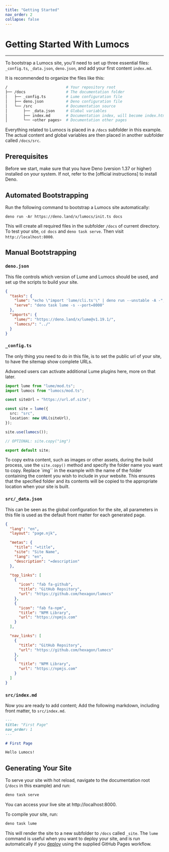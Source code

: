 ```yaml
---
title: "Getting Started"
nav_order: 2
collapse: false
---
```


# Getting Started With Lumocs

---

To bootstrap a Lumocs site, you'll need to set up three essential files:
`_config.ts`, `_data.json`, `deno.json`, and add your first content `index.md`.

It is recommended to organize the files like this:

```bash
/                          # Your repository root
├── /docs                  # The documentation folder
│   ├── _config.ts         # Lume configuration file
│   ├── deno.json          # Deno configuration file
│   └── /src               # Documentation source
│       ├── _data.json     # Global variables
│       ├── index.md       # Documentation index, will become index.html
│       └── <other pages>  # Documentation other pages
```

Everything related to Lumocs is placed in a `/docs` subfolder in this example.
The actual content and global variables are then placed in another subfolder
called `/docs/src`.

## Prerequisites

Before we start, make sure that you have Deno (version 1.37 or higher) installed
on your system. If not, refer to the [official instructions] to install Deno.

## Automated Bootstrapping

Run the following command to bootstrap a Lumocs site automatically:

`deno run -Ar https://deno.land/x/lumocs/init.ts docs`

This will create all required files in the subfolder `/docs` of current
directory. To test your site, `cd docs` and `deno task serve`. Then visit
`http://localhost:8000`.

## Manual Bootstrapping

### `deno.json`

This file controls which version of Lume and Lumocs should be used, and set up
the scripts to build your site.

```json
{
  "tasks": {
    "lume": "echo \"import 'lume/cli.ts'\" | deno run --unstable -A -",
    "serve": "deno task lume -s --port=8000"
  },
  "imports": {
    "lume/": "https://deno.land/x/lume@v1.19.1/",
    "lumocs/": "../"
  }
}
```

### `_config.ts`

The only thing you need to do in this file, is to set the public url of your
site, to have the sitemap show complete URLs.

Advanced users can activate additional Lume plugins here, more on that later.

```typescript
import lume from "lume/mod.ts";
import lumocs from "lumocs/mod.ts";

const siteUrl = "https://url.of.site";

const site = lume({
  src: "src",
  location: new URL(siteUrl),
});

site.use(lumocs());

// OPTIONAL: site.copy("img")

export default site;
```

To copy extra content, such as images or other assets, during the build process,
use the `site.copy()` method and specify the folder name you want to copy.
Replace `img`` in the example with the name of the folder containing the content
you wish to include in your website. This ensures that the specified folder and
its contents will be copied to the appropriate location when your site is built.

### `src/_data.json`

This can be seen as the global configuration for the site, all parameters in
this file is used as the default front matter for each generated page.

```json
{
  "lang": "en",
  "layout": "page.njk",

  "metas": {
    "title": "=title",
    "site": "Site Name",
    "lang": "en",
    "description": "=description"
  },

  "top_links": [
    {
      "icon": "fab fa-github",
      "title": "GitHub Repsitory",
      "url": "https://github.com/hexagon/lumocs"
    },
    {
      "icon": "fab fa-npm",
      "title": "NPM Library",
      "url": "https://npmjs.com"
    }
  ],

  "nav_links": [
    {
      "title": "GitHub Repsitory",
      "url": "https://github.com/hexagon/lumocs"
    },
    {
      "title": "NPM Library",
      "url": "https://npmjs.com"
    }
  ]
}
```

### `src/index.md`

Now you are ready to add content; Add the following markdown, including front
matter, to `src/index.md`.

```markdown
---
title: "First Page"
nav_order: 1
---

# First Page

Hello Lumocs!
```

## Generating Your Site

To serve your site with hot reload, navigate to the documentation root (`/docs`
in this example) and run:

```bash
deno task serve
```

You can access your live site at http://localhost:8000.

To compile your site, run:

```bash
deno task lume
```

This will render the site to a new subfolder to `/docs` called `_site`. The
`lume` command is useful when you want to deploy your site, and is run
automatically if you [deploy](./deployment.md) using the supplied GitHub Pages
workflow.

